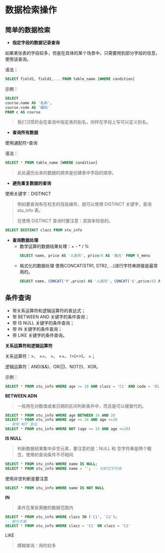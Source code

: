 # 数据检索操作

## 简单的数据检索

* **指定字段的数据记录查询**

如果某张表的字段较多，但是在具体的某个场景中，只需要用到部分字段的信息，使用该查询。

语法：

```sql
SELECT field1, field2,... FROM table_name [WHERE condition]
```

示例：

```sql
SELECT 
course.name AS '名称',
course.code AS '编码' 
FROM c AS course
```

> 我们习惯的会在查询中指定表的别名，同样在字段上写可以定义别名。

* **查询所有数据**

使用通配符`*`查询

语法：

```sql
SELECT * FROM table_name [WHERE condition]
```

> 此处遍历出来的数据的顺序是创建表中字段的顺序。

* **避免重复数据的查询**

使用关键字：DISTINCT

> 例如要查询有在校生的班级编号，就可以使用 DISTINCT 关键字，查询 stu\_info 表。
>
> 在使用 DISTINCT 查询时要注意：其效率较低的。

```sql
SELECT DISTINCT clazz FROM stu_info
```

* **查询数据处理**
  * 数学运算的数据结果处理：+ - \* / %
    ```sql
    SELECT name, price AS '人民币', price/6 AS '美元' FROM t_menu
    ```
  * 格式化的数据处理
    使用CONCAT\(STR1, STR2, ...\)进行字符串拼接是最常用的。
    ```sql
    SELECT name, CONCAT('¥',price) AS '人民币', CONCAT('$',price/6) AS '美元' FROM t_menu
    ```

## 条件查询

* 带关系运算符和逻辑运算符的表达式；
* 带 BETWEEN AND 关键字的条件查询；
* 带 IS NULL 关键字的条件查询；
* 带 IN 关键字的条件查询；
* 带 LIKE 关键字的条件查询。

**关系运算符和逻辑运算符**

关系运算符：&gt;、 &gt;=、 &lt;、 &lt;=、 !=\(&lt;&gt;\)、 =；

逻辑运算符：AND\(&&\)、OR\(\|\|\)、NOT\(!\)、XOR。

示例：

```sql
SELECT * FROM stu_info WHERE age >= 18 AND clazz = 'C1' AND code = '01'
```

**BETWEEN ADN**

> 一般用在对数值或者日期的区间判断条件中，而且是可以被替代的。

```sql
SELECT * FROM stu_info WHERE age BETWEEN 16 AND 20
SELECT * FROM stu_info WHERE age >= 16 AND age <=20
-- 使用 NOT 取反
SELECT * FROM stu_info WHERE NOT (age >= 16 AND age <=20)
```

**IS NULL**

> 判断数据结果集中非空元素，要注意的是：NULL 和 空字符串是两个概念，使用的查询条件不尽相同

```sql
SELECT * FROM stu_info WHERE name IS NULL;
SELECT * FROM stu_info WHERE name = ''; -- 判断空字符串
```

使用非空判断是要注意

```sql
SELECT * FROM stu_info WHERE name IS NOT NULL
```

**IN**

> 条件在某些离散的数据范围内

```sql
SELECT * FROM stu_info WHERE clazz IN ('C1', 'C2');
-- 替代方案
SELECT * FROM stu_info WHERE clazz = 'C1' OR clazz = 'C2'
```

LIKE

> 模糊查询：用的较多



